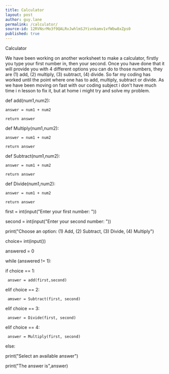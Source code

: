```yaml
---
title: Calculator
layout: post
author: guy.lane
permalink: /calculator/
source-id: 12RVNsrMo3f9QALRvJwhlmSJYivnkamv1vfWbw8xZps0
published: true
---
```

Calculator

We have been working on another worksheet to make a calculator, firstly you type your first number in, then your second. Once you have done that it will provide you with 4 different options you can do to those numbers, they are (1) add, (2) multiply, (3) subtract, (4) divide. So far my coding has worked until the point where one has to add, multiply, subtract or divide. As we have been moving on fast with our coding subject i don't have much time i n lesson to fix it, but at home i might try and solve my problem.

def add(num1,num2):

    answer = num1 + num2

    return answer

    

def Multiply(num1,num2):

    answer = num1 + num2

    return answer

    

def Subtract(num1,num2):

    answer = num1 + num2

    return answer

    

def Divide(num1,num2):

    answer = num1 + num2

    return answer    

first = int(input("Enter your first number: "))

second = int(input("Enter your second number: "))

print("Choose an option: (1) Add, (2) Subtract, (3) Divide, (4) Multiply")

choice= int(input())

answered = 0

while (answered != 1):

 if  choice == 1:

     answer = add(first,second)

 elif choice == 2:

     amswer = Subtract(first, second)

 elif choice == 3:

     answer = Divide(first, second)

 elif choice == 4:

     answer = Multiply(first, second)

 else:

  print("Select an available answer")

print("The answer is",answer)

